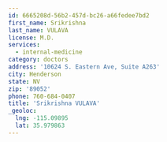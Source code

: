 ```yaml
---
id: 6665208d-56b2-457d-bc26-a66fedee7bd2
first_name: Srikrishna
last_name: VULAVA
license: M.D.
services:
  - internal-medicine
category: doctors
address: '10624 S. Eastern Ave, Suite A263'
city: Henderson
state: NV
zip: '89052'
phone: 760-684-0407
title: 'Srikrishna VULAVA'
_geoloc:
  lng: -115.09895
  lat: 35.979863
---
```

